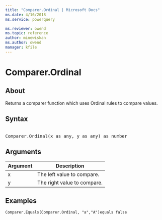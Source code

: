 ```yaml
---
title: "Comparer.Ordinal | Microsoft Docs"
ms.date: 4/16/2018
ms.service: powerquery

ms.reviewer: owend
ms.topic: reference
author: minewiskan
ms.author: owend
manager: kfile
---
```

# Comparer.Ordinal

  
## About  
Returns a comparer function which uses Ordinal rules to compare values.  
  
## Syntax

<pre> 
Comparer.Ordinal(x as any, y as any) as number  
</pre> 
  
## Arguments  
  
|Argument|Description|  
|------------|---------------|  
|x|The left value to compare.|  
|y|The right value to compare.|  
  
## Examples  
  
```powerquery-m 
Comparer.Equals(Comparer.Ordinal, "a","A")equals false  
```  
